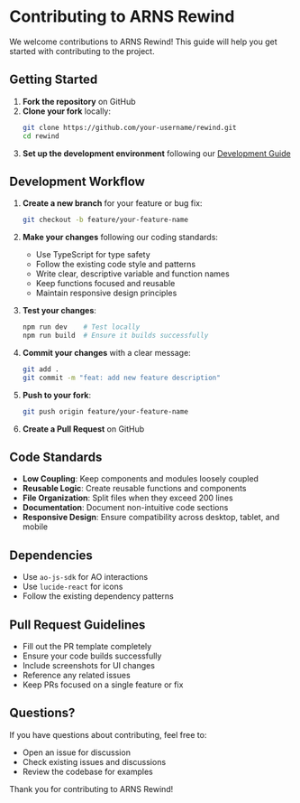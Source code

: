 # Contributing to ARNS Rewind

We welcome contributions to ARNS Rewind! This guide will help you get started with contributing to the project.

## Getting Started

1. **Fork the repository** on GitHub
2. **Clone your fork** locally:
   ```bash
   git clone https://github.com/your-username/rewind.git
   cd rewind
   ```
3. **Set up the development environment** following our [Development Guide](development.md)

## Development Workflow

1. **Create a new branch** for your feature or bug fix:
   ```bash
   git checkout -b feature/your-feature-name
   ```

2. **Make your changes** following our coding standards:
   - Use TypeScript for type safety
   - Follow the existing code style and patterns
   - Write clear, descriptive variable and function names
   - Keep functions focused and reusable
   - Maintain responsive design principles

3. **Test your changes**:
   ```bash
   npm run dev    # Test locally
   npm run build  # Ensure it builds successfully
   ```

4. **Commit your changes** with a clear message:
   ```bash
   git add .
   git commit -m "feat: add new feature description"
   ```

5. **Push to your fork**:
   ```bash
   git push origin feature/your-feature-name
   ```

6. **Create a Pull Request** on GitHub

## Code Standards

- **Low Coupling**: Keep components and modules loosely coupled
- **Reusable Logic**: Create reusable functions and components
- **File Organization**: Split files when they exceed 200 lines
- **Documentation**: Document non-intuitive code sections
- **Responsive Design**: Ensure compatibility across desktop, tablet, and mobile

## Dependencies

- Use `ao-js-sdk` for AO interactions
- Use `lucide-react` for icons
- Follow the existing dependency patterns

## Pull Request Guidelines

- Fill out the PR template completely
- Ensure your code builds successfully
- Include screenshots for UI changes
- Reference any related issues
- Keep PRs focused on a single feature or fix

## Questions?

If you have questions about contributing, feel free to:
- Open an issue for discussion
- Check existing issues and discussions
- Review the codebase for examples

Thank you for contributing to ARNS Rewind!
